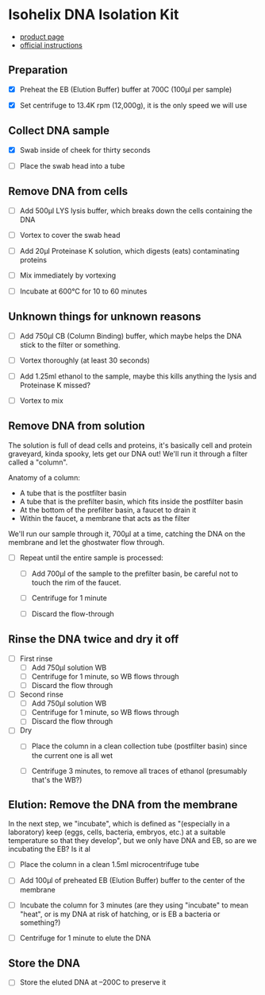 Isohelix DNA Isolation Kit
==========================

* [product page](http://www.isohelix.com/products/xtreme-dna-kit/)
* [official instructions](http://www.isohelix.com/PDF/Xtreme_Kit_Instructions.pdf)

Preparation
-----------

- [x] Preheat the EB (Elution Buffer) buffer at 700C (100μl per sample)
- [x] Set centrifuge to 13.4K rpm (12,000g), it is the only speed we will use


Collect DNA sample
------------------

- [x] Swab inside of cheek for thirty seconds
- [ ] Place the swab head into a tube


Remove DNA from cells
---------------------

- [ ] Add 500μl LYS lysis buffer, which breaks down the cells containing the DNA
- [ ] Vortex to cover the swab head
- [ ] Add 20μl Proteinase K solution, which digests (eats) contaminating proteins
- [ ] Mix immediately by vortexing
- [ ] Incubate at 600°C for 10 to 60 minutes


Unknown things for unknown reasons
----------------------------------

- [ ] Add 750μl CB (Column Binding) buffer, which maybe helps the DNA stick to the filter or something.
- [ ] Vortex thoroughly (at least 30 seconds)
- [ ] Add 1.25ml ethanol to the sample, maybe this kills anything the lysis and Proteinase K missed?
- [ ] Vortex to mix


Remove DNA from solution
------------------------

The solution is full of dead cells and proteins, it's basically cell and protein graveyard, kinda spooky, lets get our DNA out! We'll run it through a filter called a "column".

Anatomy of a column:

* A tube that is the postfilter basin
* A tube that is the prefilter basin, which fits inside the postfilter basin
* At the bottom of the prefilter basin, a faucet to drain it
* Within the faucet, a membrane that acts as the filter

We'll run our sample through it, 700μl at a time, catching the DNA on the membrane and let the ghostwater flow through.

- [ ] Repeat until the entire sample is processed:
  - [ ] Add 700μl of the sample to the prefilter basin, be careful not to touch the rim of the faucet.
  - [ ] Centrifuge for 1 minute
  - [ ] Discard the flow-through


Rinse the DNA twice and dry it off
----------------------------------

- [ ] First rinse
  - [ ] Add 750μl solution WB
  - [ ] Centrifuge for 1 minute, so WB flows through
  - [ ] Discard the flow through
- [ ] Second rinse
  - [ ] Add 750μl solution WB
  - [ ] Centrifuge for 1 minute, so WB flows through
  - [ ] Discard the flow through
- [ ] Dry
  - [ ] Place the column in a clean collection tube (postfilter basin) since the current one is all wet
  - [ ] Centrifuge 3 minutes, to remove all traces of ethanol (presumably that's the WB?)


Elution: Remove the DNA from the membrane
-----------------------------------------

In the next step, we "incubate", which is defined as "(especially in a laboratory) keep (eggs, cells, bacteria, embryos, etc.) at a suitable temperature so that they develop", but we only have DNA and EB, so are we incubating the EB? Is it al

- [ ] Place the column in a clean 1.5ml microcentrifuge tube
- [ ] Add 100μl of preheated EB (Elution Buffer) buffer to the center of the membrane
- [ ] Incubate the column for 3 minutes (are they using "incubate" to mean "heat", or is my DNA at risk of hatching, or is EB a bacteria or something?)
- [ ] Centrifuge for 1 minute to elute the DNA


Store the DNA
-------------

- [ ] Store the eluted DNA at –200C to preserve it
